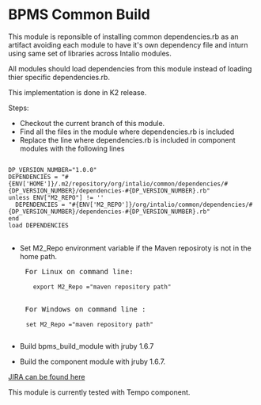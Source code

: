 BPMS Common Build
=================
This module is reponsible of installing common dependencies.rb as an artifact avoiding each module to have it's own dependency file and inturn using same set of libraries across Intalio modules.

All modules should load dependencies from this module instead of loading thier specific dependencies.rb.

This implementation is done in K2 release.

Steps:

- Checkout the current branch of this module.
- Find all the files in the module where dependencies.rb is included
- Replace the line where dependencies.rb  is included in component modules with the following lines

<pre>
<code>
DP_VERSION_NUMBER="1.0.0"
DEPENDENCIES = "#{ENV['HOME']}/.m2/repository/org/intalio/common/dependencies/#{DP_VERSION_NUMBER}/dependencies-#{DP_VERSION_NUMBER}.rb"
unless ENV["M2_REPO"] != ''
  DEPENDENCIES = "#{ENV['M2_REPO']}/org/intalio/common/dependencies/#{DP_VERSION_NUMBER}/dependencies-#{DP_VERSION_NUMBER}.rb"
end
load DEPENDENCIES
</code>
</pre>

- Set M2_Repo  environment variable if the Maven reposiroty is not in the home path.
<pre>
    For Linux on command line:
     <code>
       export M2_Repo ="maven repository path"
    </code>

    For Windows on command line :
    <code>
     set M2_Repo ="maven repository path"
    </code>
</pre>

- Build bpms_build_module with jruby 1.6.7

- Build the component module with jruby 1.6.7.

<p> <a href="http://jira.intalio.com/browse/BPMS-994" title="JIRA">
JIRA can be found here</a> </p>

This module is currently tested with Tempo component. 




